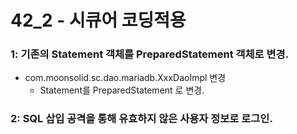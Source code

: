 # 42_2 - 시큐어 코딩적용



### 1: 기존의 Statement 객체를 PreparedStatement 객체로 변경.

- com.moonsolid.sc.dao.mariadb.XxxDaoImpl 변경
  - Statement를 PreparedStatement 로 변경.

### 2: SQL 삽입 공격을 통해 유효하지 않은 사용자 정보로 로그인.



